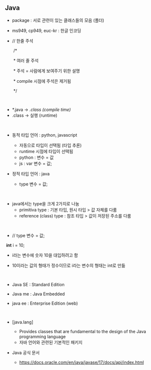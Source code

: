 ## Java

- package : 서로 관련이 있는 클래스들의 모음 (폴더)

- ms949, cp949, euc-kr : 한글 인코딩

- // 한줄 주석

  ​	/*

  ​	 * 여러 줄 주석

  ​	 * 주석 = 사람에게 보여주기 위한 설명

  ​	 * compile 시점에 주석은 제거됨

  ​	 */

<br>

- *.java -> *.class (compile time)*
- .class -> 실행 (runtime)

<br>

- 동적 타입 언어 : python, javascript 
  - 자동으로 타입이 선택됨 (타입 추론) 
  - runtime 시점에 타입이 선택됨
  - python : 변수 = 값
  - js : var 변수 = 값;

- 정적 타입 언어 : java
  - type 변수 = 값;

<br>

- java에서는 type을 크게 2가지로 나눔
  - primitiva type : 기본 타입, 원시 타입 > 값 자체를 다룸
  - reference (class) type : 참조 타입 > 값이 저장된 주소를 다룸

<br>

- // type 변수 = 값;

​		**int** i = 10;

- i라는 변수에 숫자 10을 대입하려고 함

- 10이라는 값의 형태가 정수이므로 i라는 변수의 형태는 int로 만듦

<br>

- Java SE : Standard Edition

- Java me : Java Embedded
- java ee : Enterprise Edition (web)

<br>

- [java.lang] 
  - Provides classes that are fundamental to the design of the Java programming language
  - 자바 언어와 관련된 기본적인 패키지

- Java 공식 문서
  - https://docs.oracle.com/en/java/javase/17/docs/api/index.html













